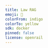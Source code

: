 ```yaml
---
title: Law RAG
emoji: 🐢
colorFrom: indigo
colorTo: yellow
sdk: docker
pinned: false
license: openrail
---
```

